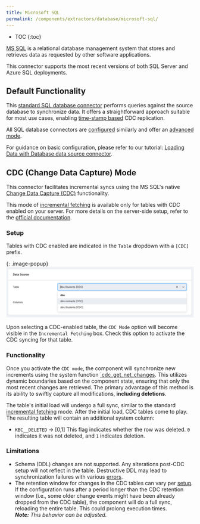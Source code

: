 ```yaml
---
title: Microsoft SQL
permalink: /components/extractors/database/microsoft-sql/
---
```


* TOC
{:toc}

[MS SQL](https://www.microsoft.com/en-us/sql-server/) is a relational database management system that stores and retrieves data as requested by other software applications. 

This connector supports the most recent versions of both SQL Server and Azure SQL deployments.

## Default Functionality

This [standard SQL database connector](/components/extractors/database/sqldb) performs queries against the source database to synchronize data. 
It offers a straightforward approach suitable for most use cases, enabling [time-stamp based](/components/extractors/database/#incremental-fetching) CDC replication.

All SQL database connectors are [configured](/components/extractors/database/sqldb/#create-new-configuration) similarly and offer an [advanced mode](/components/extractors/database/sqldb/). 

For guidance on basic configuration, please refer to our tutorial: [Loading Data with Database data source connector](/tutorial/load/database/). 

## CDC (Change Data Capture) Mode

This connector facilitates incremental syncs using the MS SQL's native [Change Data Capture (CDC)](https://learn.microsoft.com/en-us/sql/relational-databases/track-changes/about-change-data-capture-sql-server) functionality.

This mode of [incremental fetching](/components/extractors/database/#incremental-fetching) is available only for tables with CDC enabled on your server. For more details on the server-side setup, 
refer to the [official documentation](https://learn.microsoft.com/en-us/sql/relational-databases/track-changes/enable-and-disable-change-data-capture-sql-server?view=sql-server-ver16).

### Setup

Tables with CDC enabled are indicated in the `Table` dropdown with a `[CDC]` prefix. 

{: .image-popup}
![Screenshot - CDC Table Detail](/components/extractors/database/ms-sql/cdc_table.png)

Upon selecting a CDC-enabled table, the `CDC Mode` option will become visible in the `Incremental Fetching` box. Check this option to activate the CDC syncing for that table.

### Functionality

Once you activate the `CDC mode`, the component will synchronize new increments using the system function [`cdc_get_net_changes](https://learn.microsoft.com/en-us/sql/relational-databases/system-functions/cdc-fn-cdc-get-net-changes-capture-instance-transact-sql?view=sql-server-ver16). 
This utilizes dynamic boundaries based on the component state, ensuring that only the most recent changes are retrieved. The primary advantage of this method is its ability to swiftly capture all modifications, **including deletions**.

The table's initial load will undergo a full sync, similar to the standard [incremental fetching](/components/extractors/database/#incremental-fetching) mode. After the initial load, CDC tables come to play.
The resulting table will contain an additional system column:

- `KBC__DELETED` -> [0,1] 
This flag indicates whether the row was deleted. `0` indicates it was not deleted, and `1` indicates deletion.

### Limitations

- Schema (DDL) changes are not supported. Any alterations post-CDC setup will not reflect in the table. Destructive DDL may lead to synchronization failures with various [errors](https://learn.microsoft.com/en-us/sql/relational-databases/track-changes/about-change-data-capture-sql-server?view=sql-server-ver16#handling-changes-to-source-table).
- The retention window for changes in the CDC tables can vary per [setup](https://learn.microsoft.com/en-us/sql/relational-databases/track-changes/administer-and-monitor-change-data-capture-sql-server?view=sql-server-ver16#structure-of-the-cleanup-job).
  If the configuration runs after a period longer than the CDC retention window (i.e., some older change events might have been already dropped from the CDC table), the component will do a full sync, reloading the entire table. This could prolong execution times.
  <br>***Note:** This behavior can be adjusted.*
